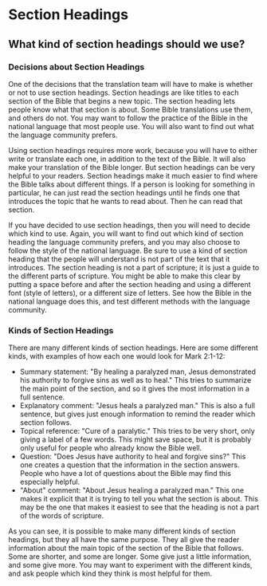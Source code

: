 # Section Headings #

## What kind of section headings should we use? ##


### Decisions about Section Headings

One of the decisions that the translation team will have to make is whether or not to use section headings. Section headings are like titles to each section of the Bible that begins a new topic. The section heading lets people know what that section is about. Some Bible translations use them, and others do not. You may want to follow the practice of the Bible in the national language that most people use. You will also want to find out what the language community prefers.

Using section headings requires more work, because you will have to either write or translate each one, in addition to the text of the Bible. It will also make your translation of the Bible longer. But section headings can be very helpful to your readers. Section headings make it much easier to find where the Bible talks about different things. If a person is looking for something in particular, he can just read the section headings until he finds one that introduces the topic that he wants to read about. Then he can read that section.

If you have decided to use section headings, then you will need to decide which kind to use. Again, you will want to find out which kind of section heading the language community prefers, and you may also choose to follow the style of the national language.  Be sure to use a kind of section heading that the people will understand is not part of the text that it introduces. The section heading is not a part of scripture; it is just a guide to the different parts of scripture. You might be able to make this clear by putting a space before and after the section heading and using a different font (style of letters), or a different size of letters. See how the Bible in the national language does this, and test different methods with the language community.

### Kinds of Section Headings

There are many different kinds of section headings. Here are some different kinds, with examples of how each one would look for Mark 2:1-12:

* Summary statement: "By healing a paralyzed man, Jesus demonstrated his authority to forgive sins as well as to heal." This tries to summarize the main point of the section, and so it gives the most information in a full sentence.
* Explanatory comment: "Jesus heals a paralyzed man." This is also a full sentence, but gives just enough information to remind the reader which section follows.
* Topical reference: "Cure of a paralytic." This tries to be very short, only giving a label of a few words. This might save space, but it is probably only useful for people who already know the Bible well.
* Question: "Does Jesus have authority to heal and forgive sins?" This one creates a question that the information in the section answers. People who have a lot of questions about the Bible may find this especially helpful.
* "About" comment: "About Jesus healing a paralyzed man." This one makes it explicit that it is trying to tell you what the section is about. This may be the one that makes it easiest to see that the heading is not a part of the words of scripture.

As you can see, it is possible to make many different kinds of section headings, but they all have the same purpose. They all give the reader information about the main topic of the section of the Bible that follows. Some are shorter, and some are longer. Some give just a little information, and some give more. You may want to experiment with the different kinds, and ask people which kind they think is most helpful for them.